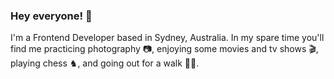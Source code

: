### Hey everyone! 👋

I'm a Frontend Developer based in Sydney, Australia. In my spare time you'll find me practicing photography  📷, enjoying some movies and tv shows 🎬, playing chess ♞, and going out for a walk 🚶‍♂️.



<!-- #### 🌱   I’m currently learning...

-->



<!--
**victorzottmann/victorzottmann** is a ✨ _special_ ✨ repository because its `README.md` (this file) appears on your GitHub profile.

Here are some ideas to get you started:

- 🔭 I’m currently working on ...
- 🌱 I’m currently learning ...
- 👯 I’m looking to collaborate on ...
- 🤔 I’m looking for help with ...
- 💬 Ask me about ...
- 📫 How to reach me: ...
- 😄 Pronouns: ...
- ⚡ Fun fact: ...
-->


